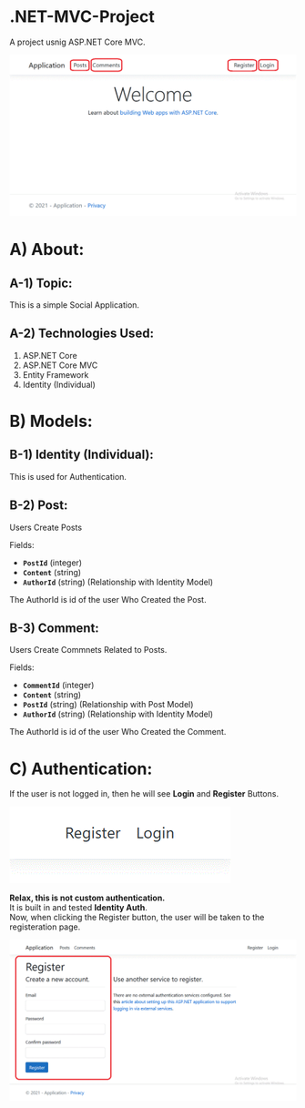 # .NET-MVC-Project
A project usnig ASP.NET Core MVC.  


<img src="images/home.gif">




# A) About:

## A-1) Topic:
This is a simple Social Application.

## A-2) Technologies Used:

1. ASP.NET Core
2. ASP.NET Core MVC
3. Entity Framework
4. Identity (Individual)





# B) Models:

## B-1) Identity (Individual):
This is used for Authentication.


## B-2) Post:
Users Create Posts

Fields:
- **`PostId`** (integer)
- **`Content`** (string)
- **`AuthorId`** (string) (Relationship with Identity Model)

The AuthorId is id of the user Who Created the Post.


## B-3) Comment:
Users Create Commnets Related to Posts.


Fields:
- **`CommentId`** (integer)
- **`Content`** (string)
- **`PostId`** (string) (Relationship with Post Model)
- **`AuthorId`** (string) (Relationship with Identity Model)

The AuthorId is id of the user Who Created the Comment.





# C) Authentication:
If the user is not logged in, then he will see **Login** and **Register**
Buttons.

<img src="images/new_user.gif">


**Relax, this is not custom authentication.**  
It is built in and tested **Identity Auth**.  
Now, when clicking the Register button, the user will be taken to the registeration page.


<img src="images/register.gif">






